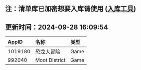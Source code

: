 ## 注：清单库已加密想要入库请使用 ([入库工具](https://github.com/BlankTMing/ManifestAutoUpdate/releases))

## 更新时间：2024-09-28 16:09:54
| AppID | 名称 | 类型  |
| :-------------------- | :----------------------------- | :----------- |
| 1019180 | 恐龙大冒险| Game |
| 992040 | Moot District| Game |
